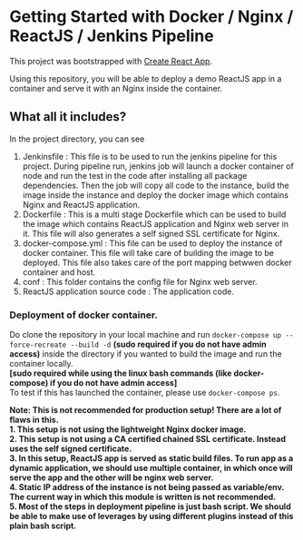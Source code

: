 # Getting Started with Docker / Nginx / ReactJS / Jenkins Pipeline

This project was bootstrapped with [Create React App](https://github.com/facebook/create-react-app).

Using this repository, you will be able to deploy a demo ReactJS app in a container and serve it with an Nginx inside the container.

## What all it includes?

In the project directory, you can see
1. Jenkinsfile : This file is to be used to run the jenkins pipeline for this project. During pipeline run, jenkins job will launch a docker container of node and run the test in the code after installing all package dependencies. Then the job will copy all code to the instance, build the image inside the instance and deploy the docker image which contains Nginx and ReactJS application.
2. Dockerfile : This is a multi stage Dockerfile which can be used to build the image which contains ReactJS application and Nginx web server in it. This file will also generates a self signed SSL certificate for Nginx.
3. docker-compose.yml : This file can be used to deploy the instance of docker container. This file will take care of building the image to be deployed. This file also takes care of the port mapping betwwen docker container and host.
4. conf : This folder contains the config file for Nginx web server.
5. ReactJS application source code : The application code.

### Deployment of docker container.

Do clone the repository in your local machine and run `docker-compose up --force-recreate --build -d` **(sudo required if you do not have admin access)** inside the directory if you wanted to build the image and run the container locally.  
**[sudo required while using the linux bash commands (like docker-compose) if you do not have admin access]**  
To test if this has launched the container, please use `docker-compose ps`.

**Note: This is not recommended for production setup! There are a lot of flaws in this.**  
**1. This setup is not using the lightweight Nginx docker image.**  
**2. This setup is not using a CA certified chained SSL certificate. Instead uses the self signed certificate.**  
**3. In this setup, ReactJS app is served as static build files. To run app as a dynamic application, we should use multiple container, in which once will serve the app and the other will be nginx web server.**   
**4. Static IP address of the instance is not being passed as variable/env. The current way in which this module is written is not recommended.**  
**5. Most of the steps in deployment pipeline is just bash script. We should be able to make use of leverages by using different plugins instead of this plain bash script.**  

